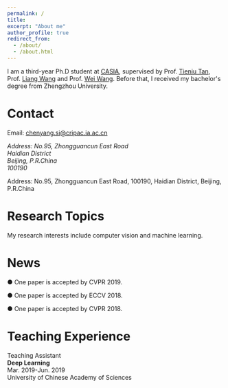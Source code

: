 ```yaml
---
permalink: /
title: 
excerpt: "About me"
author_profile: true
redirect_from: 
  - /about/
  - /about.html
---
```


  I am a third-year Ph.D student at [CASIA](http://www.ia.cas.cn/), supervised by Prof. [Tieniu Tan](http://cripac.ia.ac.cn/CN/column/item83.shtml), Prof. [Liang Wang](http://sourcedb.ia.cas.cn/cn/iaexpert/201010/t20101013_2986122.html) and Prof. [Wei Wang](http://cripac.ia.ac.cn/en/EN/column/item118.shtml). Before that, I received my bachelor's degree from Zhengzhou University.
  
Contact
======

Email: chenyang.si@cripac.ia.ac.cn

<address>
  Address: No.95, Zhongguancun East Road<br /> Haidian District<br /> Beijing, P.R.China<br /> 100190
  
</address>

Address: No.95, Zhongguancun East Road, 100190, Haidian District, Beijing, P.R.China


Research Topics
======

My research interests include computer vision and machine learning. 

News
======

● One paper is accepted by CVPR 2019.

● One paper is accepted by ECCV 2018.

● One paper is accepted by CVPR 2018.


Teaching Experience
======

Teaching Assistant<br /> **Deep Learning**<br /> Mar. 2019-Jun. 2019<br /> University of Chinese Academy of Sciences
